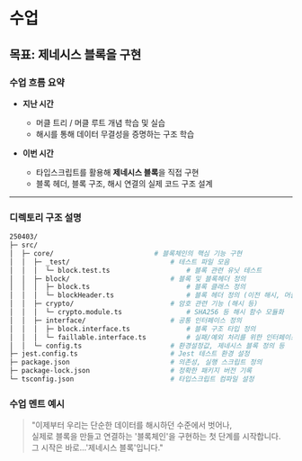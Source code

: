 # 수업

## 목표: 제네시스 블록을 구현

### 수업 흐름 요약

- **지난 시간**

  - 머클 트리 / 머클 루트 개념 학습 및 실습
  - 해시를 통해 데이터 무결성을 증명하는 구조 학습

- **이번 시간**

  - 타입스크립트를 활용해 **제네시스 블록**을 직접 구현
  - 블록 헤더, 블록 구조, 해시 연결의 실제 코드 구조 설계

---

### 디렉토리 구조 설명

```sh
250403/
├─ src/
│  ├─ core/                         # 블록체인의 핵심 기능 구현
│  │  ├─ _test/                         # 테스트 파일 모음
│  │  │  └─ block.test.ts                   # 블록 관련 유닛 테스트
│  │  ├─ block/                         # 블록 및 블록헤더 정의
│  │  │  ├─ block.ts                        # 블록 클래스 정의
│  │  │  └─ blockHeader.ts                  # 블록 헤더 정의 (이전 해시, 머클루트 등 포함)
│  │  ├─ crypto/                        # 암호 관련 기능 (해시 등)
│  │  │  └─ crypto.module.ts                # SHA256 등 해시 함수 모듈화
│  │  ├─ interface/                     # 공통 인터페이스 정의
│  │  │  ├─ block.interface.ts              # 블록 구조 타입 정의
│  │  │  └─ faillable.interface.ts          # 실패/예외 처리를 위한 인터페이스
│  │  └─ config.ts                      # 환경설정값, 제네시스 블록 정의 등
├─ jest.config.ts                       # Jest 테스트 환경 설정
├─ package.json                         # 의존성, 실행 스크립트 정의
├─ package-lock.json                    # 정확한 패키지 버전 기록
└─ tsconfig.json                        # 타입스크립트 컴파일 설정
```

### 수업 멘트 예시

> "이제부터 우리는 단순한 데이터를 해시하던 수준에서 벗어나,  
> 실제로 블록을 만들고 연결하는 '블록체인'을 구현하는 첫 단계를 시작합니다.  
> 그 시작은 바로...'제네시스 블록'입니다."
